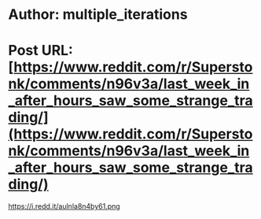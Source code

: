 # Author: multiple_iterations
# Post URL: [https://www.reddit.com/r/Superstonk/comments/n96v3a/last_week_in_after_hours_saw_some_strange_trading/](https://www.reddit.com/r/Superstonk/comments/n96v3a/last_week_in_after_hours_saw_some_strange_trading/)


https://i.redd.it/aulnla8n4by61.png